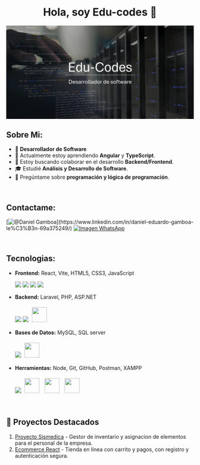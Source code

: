<h1 align="center">Hola, soy Edu-codes 👋</h1>

<img src="assets\banner.png" align="center" alt="Banner img" width="100%" height="70%" />
<!--
**Edu-codes/Edu-codes** is a ✨ _special_ ✨ repository because its `README.md` (this file) appears on your GitHub profile.
-->

## Sobre Mi:

- 🔭 **Desarrollador de Software**
- 🌱 Actualmente estoy aprendiendo **Angular** y **TypeScript**.
- 🥳 Estoy buscando colaborar en el desarrollo **Backend/Frontend**.
- 🎓 Estudié **Análisis y Desarrollo de Software**.
- 💬 Pregúntame sobre **programación y lógica de programación**.

<br>

## Contactame:

[![@Daniel Gamboa](https://img.icons8.com/fluency/48/000000/linkedin.png "https://www.linkedin.com/in/daniel-eduardo-gamboa-le%C3%B3n-69a375249/")](https://www.linkedin.com/in/daniel-eduardo-gamboa-le%C3%B3n-69a375249/) [<img src="https://img.icons8.com/color/48/000000/whatsapp.png" alt="Imagen WhatsApp"/>](https://wa.me/3112305715)

<br>

## Tecnologias:

- **Frontend:** React, Vite, HTML5, CSS3, JavaScript

    <img src="https://img.icons8.com/color/48/000000/html-5--v1.png"/>  <img src="https://img.icons8.com/color/48/000000/css3.png"/>  <img src="https://img.icons8.com/color/48/000000/javascript--v1.png"/>  <img src="https://img.icons8.com/office/48/000000/react.png"/> 


- **Backend:** Laravel, PHP, ASP.NET

    <img src="https://img.icons8.com/officel/48/000000/php-logo.png"/>  <img src="https://img.icons8.com/fluency/48/000000/laravel.png"/>  <img src="https://repository-images.githubusercontent.com/256338499/691efb00-8303-11ea-8c55-ab6bb5e2676a" style="width: 40px; height: 40px; margin: 5px"/>

- **Bases de Datos:** MySQL, SQL server

    <img src="https://img.icons8.com/color/48/000000/mysql-logo.png"/>   <img src="https://clipart.info/images/ccovers/1499955337microsoft-sql-server-logo-png.png" style="width: 40px; height: 40px; margin: 5px"/>


- **Herramientas:** Node, Git, GitHub, Postman, XAMPP

    <img src="https://img.icons8.com/color/48/000000/npm.png"/>  <img src="https://cdn.icon-icons.com/icons2/910/PNG/512/github-2_icon-icons.com_71185.png" style="width: 40px; height: 40px; margin: 5px"/>  <img src="https://pic.clubic.com/v1/images/2092986/raw" style="width: 40px; height: 40px; margin: 5px"/>  <img src="https://th.bing.com/th/id/R.6085f5b0267d984fd847c206b6f8d29f?rik=ekrVZObZs%2b2v2A&riu=http%3a%2f%2fassets.stickpng.com%2fimages%2f58482973cef1014c0b5e49fd.png&ehk=0Bjr5uq%2fmOBMTnsFjpqp5uaBpBxwzxnnwr5Wjc1j0Bg%3d&risl=&pid=ImgRaw&r=0" style="width: 40px; height: 40px; margin: 5px"/>


<br>

## 🌟 Proyectos Destacados

1. [Proyecto Sismedica](https://github.com/DanielEduardoXx/Inventario-Sismedica) - Gestor de inventario y asignacion de elementos para el personal de la empresa.
2. [Ecommerce React](https://github.com/DanielEduardoXx/CabanaReact/tree/master) - Tienda en línea con carrito y pagos, con registro y autenticación segura.
